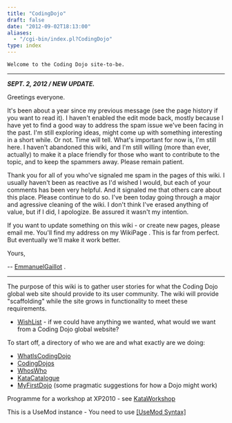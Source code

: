 ```yaml
---
title: "CodingDojo"
draft: false
date: "2012-09-02T18:13:00"
aliases:
  - "/cgi-bin/index.pl?CodingDojo"
type: index
---
```

    Welcome to the Coding Dojo site-to-be.

------------------------------------------------------------------------

***SEPT. 2, 2012 / NEW UPDATE.***

Greetings everyone.

It's been about a year since my previous message (see the page history
if you want to read it). I haven't enabled the edit mode back, mostly
because I have yet to find a good way to address the spam issue we've
been facing in the past. I'm still exploring ideas, might come up with
something interesting in a short while. Or not. Time will tell. What's
important for now is, I'm still here. I haven't abandoned this wiki, and
I'm still willing (more than ever, actually) to make it a place friendly
for those who want to contribute to the topic, and to keep the spammers
away. Please remain patient.

Thank you for all of you who've signaled me spam in the pages of this
wiki. I usually haven't been as reactive as I'd wished I would, but each
of your comments has been very helpful. And it signaled me that others
care about this place. Please continue to do so. I've been today going
through a major and agressive cleaning of the wiki. I don't think I've
erased anything of value, but if I did, I apologize. Be assured it
wasn't my intention.

If you want to update something on this wiki - or create new pages,
please email me. You'll find my address on my WikiPage . This is far
from perfect. But eventually we'll make it work better.

Yours,

-- [EmmanuelGaillot](/people/EmmanuelGaillot) .

------------------------------------------------------------------------

The purpose of this wiki is to gather user stories for what the Coding
Dojo global web site should provide to its user community. The wiki will
provide "scaffolding" while the site grows in functionality to meet
these requirements.

-   [WishList](/WishList) - if we could have anything we wanted, what
    would we want from a Coding Dojo global website?

To start off, a directory of who we are and what exactly are we doing:

-   [WhatIsCodingDojo](/WhatIsCodingDojo)
-   [CodingDojos](/CodingDojos)
-   [WhosWho](/WhosWho)
-   [KataCatalogue](/KataCatalogue)
-   [MyFirstDojo](/MyFirstDojo) (some pragmatic suggestions for how a
    Dojo might work)

Programme for a workshop at XP2010 - see [KataWorkshop](/KataWorkshop)

This is a UseMod instance - You need to use [\[UseMod
Syntax\]](http://www.usemod.com/cgi-bin/wiki.pl?TextFormattingRules)
